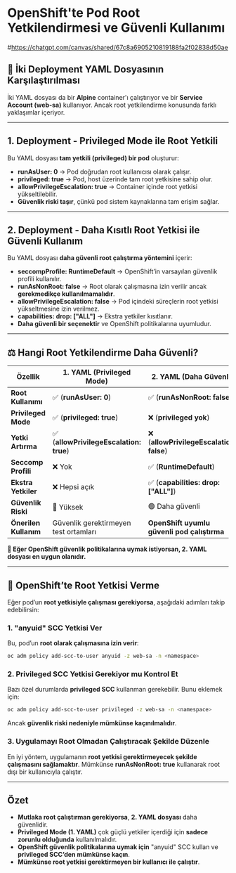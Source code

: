 # OpenShift'te Pod Root Yetkilendirmesi ve Güvenli Kullanımı
#https://chatgpt.com/canvas/shared/67c8a6905210819188fa2f02838d50ae

## 📌 İki Deployment YAML Dosyasının Karşılaştırılması

İki YAML dosyası da bir **Alpine** container'ı çalıştırıyor ve bir **Service Account (web-sa)** kullanıyor. Ancak root yetkilendirme konusunda farklı yaklaşımlar içeriyor.

---

## **1. Deployment - Privileged Mode ile Root Yetkili**

Bu YAML dosyası **tam yetkili (privileged) bir pod** oluşturur:

- **runAsUser: 0** → Pod doğrudan root kullanıcısı olarak çalışır.
- **privileged: true** → Pod, host üzerinde tam root yetkisine sahip olur.
- **allowPrivilegeEscalation: true** → Container içinde root yetkisi yükseltilebilir.
- **Güvenlik riski taşır**, çünkü pod sistem kaynaklarına tam erişim sağlar.

---

## **2. Deployment - Daha Kısıtlı Root Yetkisi ile Güvenli Kullanım**

Bu YAML dosyası **daha güvenli root çalıştırma yöntemini** içerir:

- **seccompProfile: RuntimeDefault** → OpenShift’in varsayılan güvenlik profili kullanılır.
- **runAsNonRoot: false** → Root olarak çalışmasına izin verilir ancak **gerekmedikçe kullanılmamalıdır**.
- **allowPrivilegeEscalation: false** → Pod içindeki süreçlerin root yetkisi yükseltmesine izin verilmez.
- **capabilities: drop: ["ALL"]** → Ekstra yetkiler kısıtlanır.
- **Daha güvenli bir seçenektir** ve OpenShift politikalarına uyumludur.

---

## ⚖️ **Hangi Root Yetkilendirme Daha Güvenli?**

| Özellik | 1. YAML (Privileged Mode) | 2. YAML (Daha Güvenli) |
|---------|-------------------------|----------------------|
| **Root Kullanımı** | ✅ (**runAsUser: 0**) | ✅ (**runAsNonRoot: false**) |
| **Privileged Mode** | ✅ (**privileged: true**) | ❌ (**privileged yok**) |
| **Yetki Artırma** | ✅ (**allowPrivilegeEscalation: true**) | ❌ (**allowPrivilegeEscalation: false**) |
| **Seccomp Profili** | ❌ Yok | ✅ (**RuntimeDefault**) |
| **Ekstra Yetkiler** | ❌ Hepsi açık | ✅ (**capabilities: drop: ["ALL"]**) |
| **Güvenlik Riski** | 🚨 Yüksek | 🟢 Daha güvenli |
| **Önerilen Kullanım** | Güvenlik gerektirmeyen test ortamları | **OpenShift uyumlu güvenli pod çalıştırma** |

**🔹 Eğer OpenShift güvenlik politikalarına uymak istiyorsan, 2. YAML dosyası en uygun olanıdır.**

---

## 📌 OpenShift’te Root Yetkisi Verme

Eğer pod’un **root yetkisiyle çalışması gerekiyorsa**, aşağıdaki adımları takip edebilirsin:

### **1. "anyuid" SCC Yetkisi Ver**

Bu, pod’un **root olarak çalışmasına izin verir**:
```sh
oc adm policy add-scc-to-user anyuid -z web-sa -n <namespace>
```

### **2. Privileged SCC Yetkisi Gerekiyor mu Kontrol Et**

Bazı özel durumlarda **privileged SCC** kullanman gerekebilir. Bunu eklemek için:
```sh
oc adm policy add-scc-to-user privileged -z web-sa -n <namespace>
```
Ancak **güvenlik riski nedeniyle mümkünse kaçınılmalıdır**.

### **3. Uygulamayı Root Olmadan Çalıştıracak Şekilde Düzenle**

En iyi yöntem, uygulamanın **root yetkisi gerektirmeyecek şekilde çalışmasını sağlamaktır**. Mümkünse **runAsNonRoot: true** kullanarak root dışı bir kullanıcıyla çalıştır.

---

## **Özet**

- **Mutlaka root çalıştırman gerekiyorsa**, **2. YAML dosyası** daha güvenlidir.
- **Privileged Mode (1. YAML)** çok güçlü yetkiler içerdiği için **sadece zorunlu olduğunda** kullanılmalıdır.
- **OpenShift güvenlik politikalarına uymak için** "anyuid" SCC kullan ve **privileged SCC’den mümkünse kaçın**.
- **Mümkünse root yetkisi gerektirmeyen bir kullanıcı ile çalıştır**.

